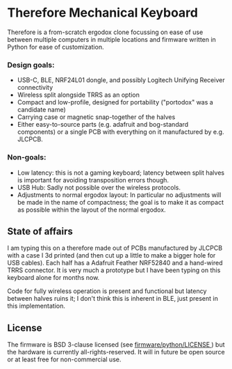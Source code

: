 # Therefore Mechanical Keyboard

Therefore is a from-scratch ergodox clone focussing on ease of use between
multiple computers in multiple locations and firmware written in Python for ease
of customization.

### Design goals:

* USB-C, BLE, NRF24L01 dongle, and possibly Logitech Unifying Receiver
  connectivity
* Wireless split alongside TRRS as an option
* Compact and low-profile, designed for portability ("portodox" was a candidate
  name)
* Carrying case or magnetic snap-together of the halves
* Either easy-to-source parts (e.g. adafruit and bog-standard components) or
  a single PCB with everything on it manufactured by e.g. JLCPCB.
  
### Non-goals:

* Low latency: this is not a gaming keyboard; latency between split halves is
  important for avoiding transposition errors though.
* USB Hub: Sadly not possible over the wireless protocols.
* Adjustments to normal ergodox layout: In particular no adjustments will be
  made in the name of compactness; the goal is to make it as compact as possible
  within the layout of the normal ergodox.
  
 
 ## State of affairs
 I am typing this on a therefore made out of PCBs manufactured by JLCPCB with
 a case I 3d printed (and then cut up a little to make a bigger hole for USB
 cables). Each half has a Adafruit Feather NRF52840 and a hand-wired TRRS
 connector. It is very much a prototype but I have been typing on this
 keyboard alone for months now.
 
 Code for fully wireless operation is present and functional but latency between
 halves ruins it; I don't think this is inherent in BLE, just present in this
 implementation.
 
 ## License
 The firmware is BSD 3-clause licensed (see [firmware/python/LICENSE ](firmware/python/LICENSE))
 but the hardware is currently all-rights-reserved.
 It will in future be open source or at least free for non-commercial use.